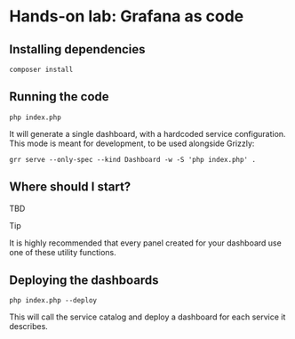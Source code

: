 # Hands-on lab: Grafana as code

## Installing dependencies

```shell
composer install
```

## Running the code

```shell
php index.php
```

It will generate a single dashboard, with a hardcoded service configuration.
This mode is meant for development, to be used alongside Grizzly:

```shell
grr serve --only-spec --kind Dashboard -w -S 'php index.php' .
```

## Where should I start?

TBD

> [!TIP]
> It is highly recommended that every panel created for your dashboard use one
> of these utility functions.

## Deploying the dashboards

```shell
php index.php --deploy
```

This will call the service catalog and deploy a dashboard for each service it
describes.

